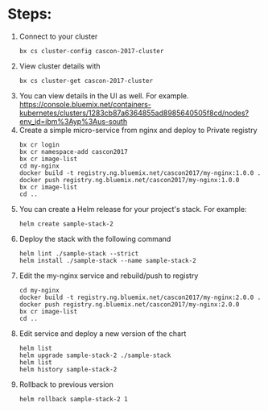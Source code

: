 # Steps:

1. Connect to your cluster
    ```
    bx cs cluster-config cascon-2017-cluster
    ```
1. View cluster details with 
    ```
    bx cs cluster-get cascon-2017-cluster
    ```
1. You can view details in the UI as well. For example. https://console.bluemix.net/containers-kubernetes/clusters/1283cb87a6364855ad8985640505f8cd/nodes?env_id=ibm%3Ayp%3Aus-south
1. Create a simple micro-service from nginx and deploy to Private registry
    ```
    bx cr login
    bx cr namespace-add cascon2017
    bx cr image-list
    cd my-nginx
    docker build -t registry.ng.bluemix.net/cascon2017/my-nginx:1.0.0 .
    docker push registry.ng.bluemix.net/cascon2017/my-nginx:1.0.0
    bx cr image-list
    cd ..
    ```
1. You can create a Helm release for your project's stack.  For example:
    ```
    helm create sample-stack-2
    ```
1. Deploy the stack with the following command
    ```
    helm lint ./sample-stack --strict
    helm install ./sample-stack --name sample-stack-2
    ```
1. Edit the my-nginx service and rebuild/push to registry
    ```
    cd my-nginx
    docker build -t registry.ng.bluemix.net/cascon2017/my-nginx:2.0.0 .
    docker push registry.ng.bluemix.net/cascon2017/my-nginx:2.0.0
    bx cr image-list
    cd ..
    ```
1. Edit service and deploy a new version of the chart
    ```
    helm list
    helm upgrade sample-stack-2 ./sample-stack
    helm list
    helm history sample-stack-2
    ```
1. Rollback to previous version
    ```
    helm rollback sample-stack-2 1
    ```